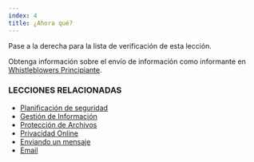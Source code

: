 ```yaml
---
index: 4
title: ¿Ahora qué?
---
```

Pase a la derecha para la lista de verificación de esta lección.

Obtenga información sobre el envío de información como informante en [Whistleblowers Principiante](umbrella://work/whistleblowers/beginner).

### LECCIONES RELACIONADAS

* [Planificación de seguridad](umbrella://assess-your-risk/security-planning)
* [Gestión de Información](umbrella://information/managing-information/beginner)
* [Protección de Archivos](umbrella://information/protecting-files)
* [Privacidad Online](umbrella://communications/online-privacy/advanced)
* [Enviando un mensaje](umbrella://communications/sending-a-message)
* [Email](umbrella://communications/email)